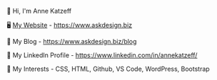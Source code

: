 👋 Hi, I'm Anne Katzeff

🖥 <a href="https://www.askdesign.biz">My Website</a> - https://www.askdesign.biz

💬 My Blog - https://www.askdesign.biz/blog

📧 My LinkedIn Profile - https://www.linkedin.com/in/annekatzeff/

🔭 My Interests - CSS, HTML, Github, VS Code, WordPress, Bootstrap



<!--
**askdesign/askdesign** is a ✨ _special_ ✨ repository because its `README.md` (this file) appears on your GitHub profile.

Here are some ideas to get you started:

- 🔭 I’m currently working on ...
- 🌱 I’m currently learning ...
- 👯 I’m looking to collaborate on ...
- 🤔 I’m looking for help with ...
- 💬 Ask me about ...
- 📫 How to reach me: ...
- 😄 Pronouns: ...
- ⚡ Fun fact: ...
-->

